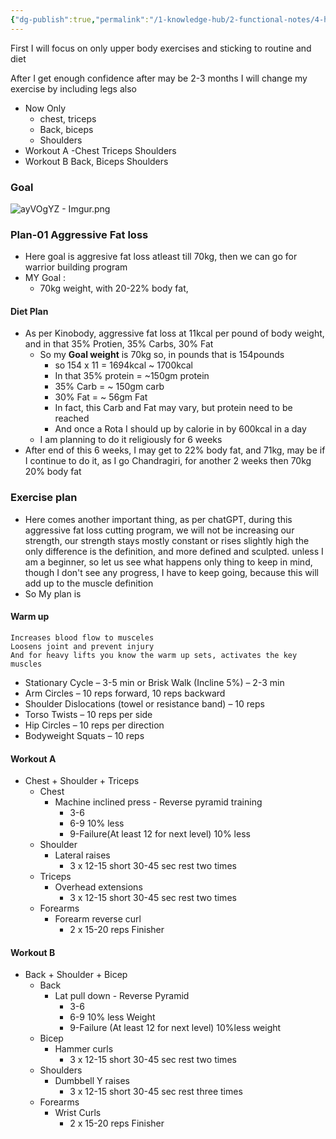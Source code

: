 ```yaml
---
{"dg-publish":true,"permalink":"/1-knowledge-hub/2-functional-notes/4-health-notes/chakradhar-health-notes/exercise-draft-plan/","noteIcon":""}
---
```


First I will focus on only upper body exercises and sticking to routine and diet

After I get enough confidence after may be 2-3 months I will change my exercise by including legs also

- Now Only
    - chest, triceps
    - Back, biceps
    - Shoulders
- Workout A -Chest Triceps Shoulders
- Workout B Back, Biceps Shoulders
### Goal
![ayVOgYZ - Imgur.png](/img/user/Obsidian%20Functional%20Stuff/z-All%20pdfs,%20Images%20&%20Small%20Excalidraws/ayVOgYZ%20-%20Imgur.png)

### Plan-01 Aggressive Fat loss
- Here goal is aggresive fat loss atleast till 70kg, then we can go for warrior building program
- MY Goal : 
	- 70kg weight, with 20-22% body fat, 
#### Diet Plan
- As per Kinobody, aggressive fat loss at 11kcal per pound of body weight, and in that 35% Protien, 35% Carbs, 30% Fat
	- So my **Goal weight** is 70kg so, in pounds that is 154pounds
		- so 154 x 11 = 1694kcal ~ 1700kcal
		- In that 35% protein = ~150gm protein
		- 35% Carb = ~ 150gm carb
		- 30% Fat = ~ 56gm Fat
		- In fact, this Carb and Fat may vary, but protein need to be reached
		- And once a Rota I should up by calorie in by 600kcal in a day
	- I am planning to do it religiously for 6 weeks
- After end of this 6 weeks, I may get to 22% body fat, and 71kg, may be if I continue to do it, as I go Chandragiri, for another 2 weeks then 70kg 20% body fat
### Exercise plan
- Here comes another important thing, as per chatGPT, during this aggressive fat loss cutting program, we will not be increasing our strength, our strength stays mostly constant or rises slightly high the only difference is the definition, and more defined and sculpted. unless I am a beginner, so let us see what happens only thing to keep in mind, though I don't see any progress, I have to keep going, because this will add up to the muscle definition
- So My plan is
#### Warm up
	Increases blood flow to musceles
	Loosens joint and prevent injury
	And for heavy lifts you know the warm up sets, activates the key muscles
- Stationary Cycle – 3-5 min or  Brisk Walk  (Incline 5%) – 2-3 min
- Arm Circles – 10 reps forward, 10 reps backward
- Shoulder Dislocations (towel or resistance band) – 10 reps
- Torso Twists – 10 reps per side
- Hip Circles – 10 reps per direction
- Bodyweight Squats – 10 reps
#### Workout A
- Chest + Shoulder + Triceps
	- Chest
		- Machine inclined press - Reverse pyramid training 
			- 3-6
			- 6-9 10% less 
			- 9-Failure(At least 12 for next level) 10% less
	- Shoulder 
		- Lateral raises
			- 3 x 12-15 short 30-45 sec rest two times
	- Triceps
		- Overhead extensions
			- 3 x 12-15 short 30-45 sec rest two times
	- Forearms
		- Forearm reverse curl 
			- 2 x 15-20 reps Finisher
#### Workout B
- Back + Shoulder + Bicep
	- Back
		- Lat pull down - Reverse Pyramid
			- 3-6
			- 6-9 10% less Weight
			- 9-Failure (At least 12 for next level) 10%less weight
	- Bicep
		- Hammer curls
			- 3 x 12-15 short 30-45 sec rest two times
	- Shoulders
		- Dumbbell Y raises
			- 3 x 12-15 short 30-45 sec rest three times
	- Forearms
		- Wrist Curls
			- 2 x 15-20 reps Finisher